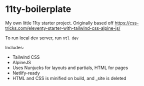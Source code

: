 # 11ty-boilerplate

My own little 11ty starter project. Originally based off https://css-tricks.com/eleventy-starter-with-tailwind-css-alpine-js/

To run local dev server, run `ntl dev`

Includes:

-   Tailwind CSS
-   AlpineJS
-   Uses Nunjucks for layouts and partials, HTML for pages
-   Netlify-ready
-   HTML and CSS is minified on build, and \_site is deleted

